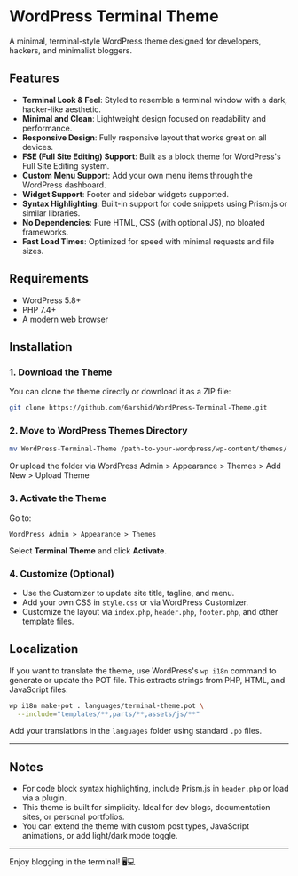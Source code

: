 # WordPress Terminal Theme

A minimal, terminal-style WordPress theme designed for developers, hackers, and minimalist bloggers.

## Features

- **Terminal Look & Feel**: Styled to resemble a terminal window with a dark, hacker-like aesthetic.
- **Minimal and Clean**: Lightweight design focused on readability and performance.
- **Responsive Design**: Fully responsive layout that works great on all devices.
- **FSE (Full Site Editing) Support**: Built as a block theme for WordPress's Full Site Editing system.
- **Custom Menu Support**: Add your own menu items through the WordPress dashboard.
- **Widget Support**: Footer and sidebar widgets supported.
- **Syntax Highlighting**: Built-in support for code snippets using Prism.js or similar libraries.
- **No Dependencies**: Pure HTML, CSS (with optional JS), no bloated frameworks.
- **Fast Load Times**: Optimized for speed with minimal requests and file sizes.

## Requirements

- WordPress 5.8+
- PHP 7.4+
- A modern web browser

## Installation

### 1. Download the Theme

You can clone the theme directly or download it as a ZIP file:

```bash
git clone https://github.com/6arshid/WordPress-Terminal-Theme.git
```

### 2. Move to WordPress Themes Directory

```bash
mv WordPress-Terminal-Theme /path-to-your-wordpress/wp-content/themes/
```

Or upload the folder via WordPress Admin > Appearance > Themes > Add New > Upload Theme

### 3. Activate the Theme

Go to:

```
WordPress Admin > Appearance > Themes
```

Select **Terminal Theme** and click **Activate**.

### 4. Customize (Optional)

- Use the Customizer to update site title, tagline, and menu.
- Add your own CSS in `style.css` or via WordPress Customizer.
- Customize the layout via `index.php`, `header.php`, `footer.php`, and other template files.

## Localization

If you want to translate the theme, use WordPress's `wp i18n` command to generate
or update the POT file. This extracts strings from PHP, HTML, and JavaScript files:

```bash
wp i18n make-pot . languages/terminal-theme.pot \
  --include="templates/**,parts/**,assets/js/**"
```

Add your translations in the `languages` folder using standard `.po` files.

---

## Notes

- For code block syntax highlighting, include Prism.js in `header.php` or load via a plugin.
- This theme is built for simplicity. Ideal for dev blogs, documentation sites, or personal portfolios.
- You can extend the theme with custom post types, JavaScript animations, or add light/dark mode toggle.

---

Enjoy blogging in the terminal! 🖥️💻
